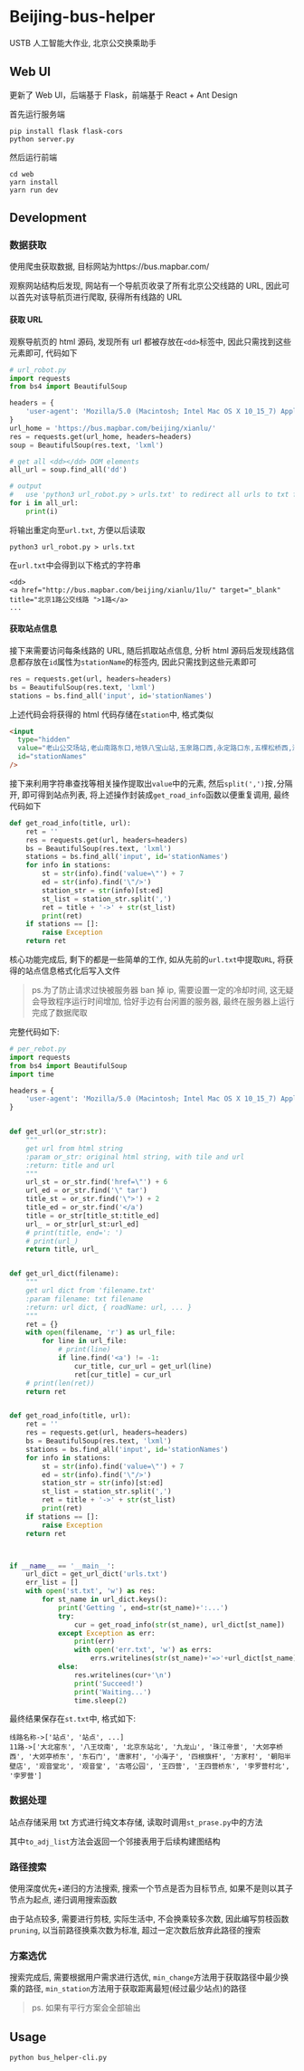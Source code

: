 # Beijing-bus-helper

USTB 人工智能大作业, 北京公交换乘助手

## Web UI

更新了 Web UI，后端基于 Flask，前端基于 React + Ant Design

首先运行服务端

```shell
pip install flask flask-cors
python server.py
```

然后运行前端

```shell
cd web
yarn install
yarn run dev
```

## Development

### 数据获取

使用爬虫获取数据, 目标网站为https://bus.mapbar.com/

观察网站结构后发现, 网站有一个导航页收录了所有北京公交线路的 URL, 因此可以首先对该导航页进行爬取, 获得所有线路的 URL

#### 获取 URL

观察导航页的 html 源码, 发现所有 url 都被存放在`<dd>`标签中, 因此只需找到这些元素即可, 代码如下

```python
# url_robot.py
import requests
from bs4 import BeautifulSoup

headers = {
    'user-agent': 'Mozilla/5.0 (Macintosh; Intel Mac OS X 10_15_7) AppleWebKit/537.36 (KHTML, like Gecko) Chrome/102.0.5005.61 Safari/537.36'
}
url_home = 'https://bus.mapbar.com/beijing/xianlu/'
res = requests.get(url_home, headers=headers)
soup = BeautifulSoup(res.text, 'lxml')

# get all <dd></dd> DOM elements
all_url = soup.find_all('dd')

# output
#   use 'python3 url_robot.py > urls.txt' to redirect all urls to txt file
for i in all_url:
    print(i)
```

将输出重定向至`url.txt`, 方便以后读取

```shell
python3 url_robot.py > urls.txt
```

在`url.txt`中会得到以下格式的字符串

```text
<dd>
<a href="http://bus.mapbar.com/beijing/xianlu/1lu/" target="_blank" title="北京1路公交线路 ">1路</a>
...
```

#### 获取站点信息

接下来需要访问每条线路的 URL, 随后抓取站点信息, 分析 html 源码后发现线路信息都存放在`id`属性为`stationName`的标签内, 因此只需找到这些元素即可

```python
res = requests.get(url, headers=headers)
bs = BeautifulSoup(res.text, 'lxml')
stations = bs.find_all('input', id='stationNames')
```

上述代码会将获得的 html 代码存储在`station`中, 格式类似

```html
<input
  type="hidden"
  value="老山公交场站,老山南路东口,地铁八宝山站,玉泉路口西,永定路口东,五棵松桥西,沙沟路口西,东翠路口,万寿路口西,翠微路口,公主坟,军事博物馆,木樨地西,工会大楼,南礼士路,复兴门内,西单路口东,天安门西,天安门东,东单路口西,北京站口东,日坛路,永安里路口西,大北窑西,大北窑东,郎家园,四惠枢纽站"
  id="stationNames"
/>
```

接下来利用字符串查找等相关操作提取出`value`中的元素, 然后`split(',')`按`,`分隔开, 即可得到站点列表, 将上述操作封装成`get_road_info`函数以便重复调用,
最终代码如下

```python
def get_road_info(title, url):
    ret = ''
    res = requests.get(url, headers=headers)
    bs = BeautifulSoup(res.text, 'lxml')
    stations = bs.find_all('input', id='stationNames')
    for info in stations:
        st = str(info).find('value=\"') + 7
        ed = str(info).find('\"/>')
        station_str = str(info)[st:ed]
        st_list = station_str.split(',')
        ret = title + '->' + str(st_list)
        print(ret)
    if stations == []:
        raise Exception
    return ret
```

核心功能完成后, 剩下的都是一些简单的工作, 如从先前的`url.txt`中提取`URL`, 将获得的站点信息格式化后写入文件

> ps.为了防止请求过快被服务器 ban 掉 ip, 需要设置一定的冷却时间, 这无疑会导致程序运行时间增加, 恰好手边有台闲置的服务器, 最终在服务器上运行完成了数据爬取

完整代码如下:

```python
# per_rebot.py
import requests
from bs4 import BeautifulSoup
import time

headers = {
    'user-agent': 'Mozilla/5.0 (Macintosh; Intel Mac OS X 10_15_7) AppleWebKit/537.36 (KHTML, like Gecko) Chrome/102.0.5005.61 Safari/537.36'
}


def get_url(or_str:str):
    """
    get url from html string
    :param or_str: original html string, with tile and url
    :return: title and url
    """
    url_st = or_str.find('href=\"') + 6
    url_ed = or_str.find('\" tar')
    title_st = or_str.find('\">') + 2
    title_ed = or_str.find('</a')
    title = or_str[title_st:title_ed]
    url_ = or_str[url_st:url_ed]
    # print(title, end=': ')
    # print(url_)
    return title, url_


def get_url_dict(filename):
    """
    get url dict from 'filename.txt'
    :param filename: txt filename
    :return: url dict, { roadName: url, ... }
    """
    ret = {}
    with open(filename, 'r') as url_file:
        for line in url_file:
            # print(line)
            if line.find('<a') != -1:
                cur_title, cur_url = get_url(line)
                ret[cur_title] = cur_url
    # print(len(ret))
    return ret


def get_road_info(title, url):
    ret = ''
    res = requests.get(url, headers=headers)
    bs = BeautifulSoup(res.text, 'lxml')
    stations = bs.find_all('input', id='stationNames')
    for info in stations:
        st = str(info).find('value=\"') + 7
        ed = str(info).find('\"/>')
        station_str = str(info)[st:ed]
        st_list = station_str.split(',')
        ret = title + '->' + str(st_list)
        print(ret)
    if stations == []:
        raise Exception
    return ret



if __name__ == '__main__':
    url_dict = get_url_dict('urls.txt')
    err_list = []
    with open('st.txt', 'w') as res:
        for st_name in url_dict.keys():
            print('Getting ', end=str(st_name)+':...')
            try:
                cur = get_road_info(str(st_name), url_dict[st_name])
            except Exception as err:
                print(err)
                with open('err.txt', 'w') as errs:
                    errs.writelines(str(st_name)+'=>'+url_dict[st_name]+'\n')
            else:
                res.writelines(cur+'\n')
                print('Succeed!')
                print('Waiting...')
                time.sleep(2)
```

最终结果保存在`st.txt`中, 格式如下:

```text
线路名称->['站点', '站点', ...]
11路->['大北窑东', '八王坟南', '北京东站北', '九龙山', '珠江帝景', '大郊亭桥西', '大郊亭桥东', '东石门', '唐家村', '小海子', '四根旗杆', '方家村', '朝阳半壁店', '观音堂北', '观音堂', '古塔公园', '王四营', '王四营桥东', '孛罗营村北', '孛罗营']
```

### 数据处理

站点存储采用 txt 方式进行纯文本存储, 读取时调用`st_prase.py`中的方法

其中`to_adj_list`方法会返回一个邻接表用于后续构建图结构

### 路径搜索

使用深度优先+递归的方法搜索, 搜索一个节点是否为目标节点, 如果不是则以其子节点为起点, 递归调用搜索函数

由于站点较多, 需要进行剪枝, 实际生活中, 不会换乘较多次数, 因此编写剪枝函数`pruning`, 以当前路径换乘次数为标准, 超过一定次数后放弃此路径的搜索

### 方案选优

搜索完成后, 需要根据用户需求进行选优, `min_change`方法用于获取路径中最少换乘的路径, `min_station`方法用于获取距离最短(经过最少站点)的路径

> ps. 如果有平行方案会全部输出

## Usage

```shell
python bus_helper-cli.py
```
